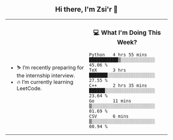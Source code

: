 <h2 align="center"> Hi there, I'm Zsi'r 👋 </h2>

<table>
    <tr>
        <td valign="center" width="50%">
            <ul>
                <li> ⛷️ I’m recently preparing for the internship interview.</li>
                <li> 🔥 I’m currently learning LeetCode.</li>
            </ul>
        </td>
       <td valign="top" width="50%">

<h3 align="center"> 💻 What I'm Doing This Week? </h3>

<!--START_SECTION:waka-->
```text
Python   4 hrs 55 mins   ███████████▒░░░░░░░░░░░░░   45.06 % 
TeX      3 hrs           ███████░░░░░░░░░░░░░░░░░░   27.55 % 
C++      2 hrs 35 mins   ██████░░░░░░░░░░░░░░░░░░░   23.64 % 
Go       11 mins         ▒░░░░░░░░░░░░░░░░░░░░░░░░   01.69 % 
CSV      6 mins          ▒░░░░░░░░░░░░░░░░░░░░░░░░   00.94 % 
```
<!--END_SECTION:waka-->
</td></tr>
</table>
